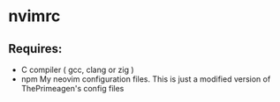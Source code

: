 # nvimrc
## Requires:
- C compiler ( gcc, clang or zig )
- npm
My neovim configuration files. This is just a modified version of ThePrimeagen's config files

